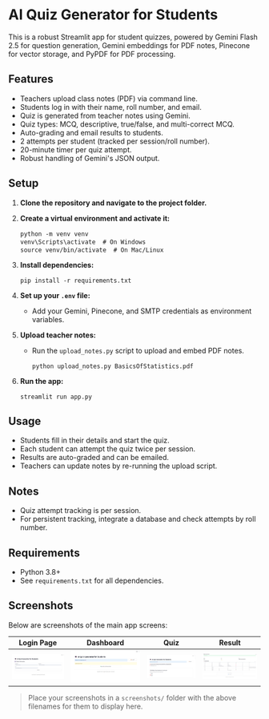 # AI Quiz Generator for Students

This is a robust Streamlit app for student quizzes, powered by Gemini Flash 2.5 for question generation, Gemini embeddings for PDF notes, Pinecone for vector storage, and PyPDF for PDF processing.

## Features
- Teachers upload class notes (PDF) via command line.
- Students log in with their name, roll number, and email.
- Quiz is generated from teacher notes using Gemini.
- Quiz types: MCQ, descriptive, true/false, and multi-correct MCQ.
- Auto-grading and email results to students.
- 2 attempts per student (tracked per session/roll number).
- 20-minute timer per quiz attempt.
- Robust handling of Gemini's JSON output.

## Setup
1. **Clone the repository and navigate to the project folder.**
2. **Create a virtual environment and activate it:**
   ```
   python -m venv venv
   venv\Scripts\activate  # On Windows
   source venv/bin/activate  # On Mac/Linux
   ```
3. **Install dependencies:**
   ```
   pip install -r requirements.txt
   ```
4. **Set up your `.env` file:**
   - Add your Gemini, Pinecone, and SMTP credentials as environment variables.

5. **Upload teacher notes:**
   - Run the `upload_notes.py` script to upload and embed PDF notes.
      ```
      python upload_notes.py BasicsOfStatistics.pdf
      ```

6. **Run the app:**
   ```
   streamlit run app.py
   ```

## Usage
- Students fill in their details and start the quiz.
- Each student can attempt the quiz twice per session.
- Results are auto-graded and can be emailed.
- Teachers can update notes by re-running the upload script.

## Notes
- Quiz attempt tracking is per session.
- For persistent tracking, integrate a database and check attempts by roll number.

## Requirements
- Python 3.8+
- See `requirements.txt` for all dependencies.

## Screenshots

Below are screenshots of the main app screens:

| Login Page | Dashboard | Quiz | Result |
|------------|-----------|------|--------|
| ![Login](screenshots/login.png) | ![Dashboard](screenshots/dashboard.png) | ![Quiz](screenshots/quiz.png) | ![Result](screenshots/result.png) |

> Place your screenshots in a `screenshots/` folder with the above filenames for them to display here.

